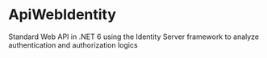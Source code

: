 # ApiWebIdentity
Standard Web API in .NET 6 using the Identity Server framework to analyze authentication and authorization logics
